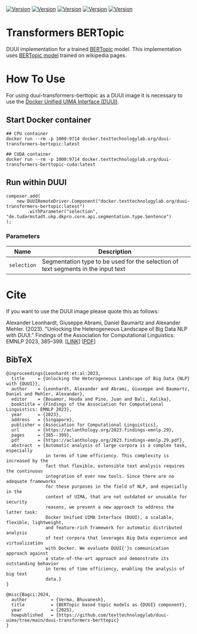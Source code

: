 [![Version](https://img.shields.io/static/v1?label=duui-transformers-berttopic&message=0.1.0&color=blue)](https://docker.texttechnologylab.org/v2/duui-transformers-topic/tags/list)
[![Version](https://img.shields.io/static/v1?label=Python&message=3.10&color=green)]()
[![Version](https://img.shields.io/static/v1?label=Transformers&message=4.41.2&color=yellow)]()
[![Version](https://img.shields.io/static/v1?label=Torch&message=2.3.0&color=red)]()
[![Version](https://img.shields.io/static/v1?label=BERTopic&message=0.16.4&color=purple)]()

# Transformers BERTopic

DUUI implementation for a trained [BERTopic](https://github.com/MaartenGr/BERTopic) model. This implementation
uses [BERTopic model](https://huggingface.co/MaartenGr/BERTopic_Wikipedia) trained on wikipedia pages.
# How To Use

For using duui-transformers-berttopic as a DUUI image it is necessary to use the [Docker Unified UIMA Interface (DUUI)](https://github.com/texttechnologylab/DockerUnifiedUIMAInterface).

## Start Docker container

```
## CPU container
docker run --rm -p 1000:9714 docker.texttechnologylab.org/duui-transformers-bertopic:latest

## CUDA container
docker run --rm -p 1000:9714 docker.texttechnologylab.org/duui-transformers-berttopic-cuda:latest
```

## Run within DUUI

```
composer.add(
    new DUUIRemoteDriver.Component("docker.texttechnologylab.org/duui-transformers-bertopic:latest")
        .withParameter("selection", "de.tudarmstadt.ukp.dkpro.core.api.segmentation.type.Sentence")
);
```

### Parameters

| Name | Description  |
| ---- |--------------|
| `selection`  | Segmentation type to be used for the selection of text segments in the input text |

# Cite

If you want to use the DUUI image please quote this as follows:

Alexander Leonhardt, Giuseppe Abrami, Daniel Baumartz and Alexander Mehler. (2023). "Unlocking the Heterogeneous Landscape of Big Data NLP with DUUI." Findings of the Association for Computational Linguistics: EMNLP 2023, 385–399. [[LINK](https://aclanthology.org/2023.findings-emnlp.29)] [[PDF](https://aclanthology.org/2023.findings-emnlp.29.pdf)] 

## BibTeX

```
@inproceedings{Leonhardt:et:al:2023,
  title     = {Unlocking the Heterogeneous Landscape of Big Data {NLP} with {DUUI}},
  author    = {Leonhardt, Alexander and Abrami, Giuseppe and Baumartz, Daniel and Mehler, Alexander},
  editor    = {Bouamor, Houda and Pino, Juan and Bali, Kalika},
  booktitle = {Findings of the Association for Computational Linguistics: EMNLP 2023},
  year      = {2023},
  address   = {Singapore},
  publisher = {Association for Computational Linguistics},
  url       = {https://aclanthology.org/2023.findings-emnlp.29},
  pages     = {385--399},
  pdf       = {https://aclanthology.org/2023.findings-emnlp.29.pdf},
  abstract  = {Automatic analysis of large corpora is a complex task, especially
               in terms of time efficiency. This complexity is increased by the
               fact that flexible, extensible text analysis requires the continuous
               integration of ever new tools. Since there are no adequate frameworks
               for these purposes in the field of NLP, and especially in the
               context of UIMA, that are not outdated or unusable for security
               reasons, we present a new approach to address the latter task:
               Docker Unified UIMA Interface (DUUI), a scalable, flexible, lightweight,
               and feature-rich framework for automatic distributed analysis
               of text corpora that leverages Big Data experience and virtualization
               with Docker. We evaluate DUUI{'}s communication approach against
               a state-of-the-art approach and demonstrate its outstanding behavior
               in terms of time efficiency, enabling the analysis of big text
               data.}
}

@misc{Bagci:2024,
  author         = {Verma, Bhuvanesh},
  title          = {BERTopic based topic models as {DUUI} component},
  year           = {2025},
  howpublished   = {https://github.com/texttechnologylab/duui-uima/tree/main/duui-transformers-berttopic}
}

```
